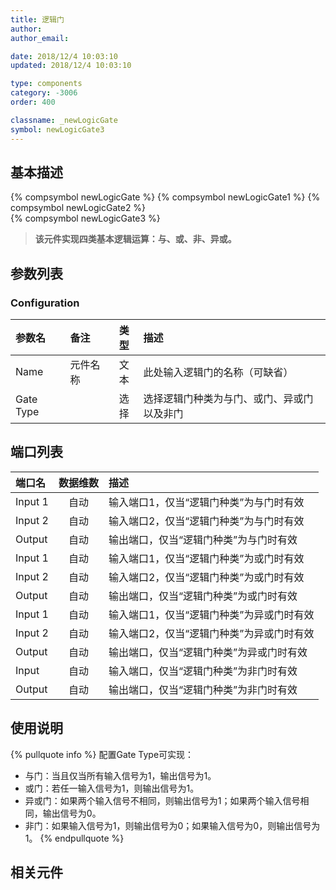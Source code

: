 ```yaml
---
title: 逻辑门
author: 
author_email:

date: 2018/12/4 10:03:10
updated: 2018/12/4 10:03:10

type: components
category: -3006
order: 400

classname: _newLogicGate
symbol: newLogicGate3
---
```

## 基本描述
{% compsymbol newLogicGate %}
{% compsymbol newLogicGate1 %}
{% compsymbol newLogicGate2 %}  
{% compsymbol newLogicGate3 %}

> **该元件实现四类基本逻辑运算：与、或、非、异或。**

## 参数列表
### Configuration
| 参数名 | 备注 | 类型 | 描述 |
| :--- | :--- | :--: | :--- |
| Name | 元件名称 | 文本 | 此处输入逻辑门的名称（可缺省） |
| Gate Type |  | 选择 | 选择逻辑门种类为与门、或门、异或门以及非门 |


## 端口列表

| 端口名 | 数据维数 | 描述 |
| :--- | :--:  | :--- |
| Input 1 | 自动 |输入端口1，仅当“逻辑门种类”为与门时有效 |
| Input 2 | 自动 |输入端口2，仅当“逻辑门种类”为与门时有效 |
| Output  | 自动 |输出端口，仅当“逻辑门种类”为与门时有效 |
| Input 1 | 自动 |输入端口1，仅当“逻辑门种类”为或门时有效 |
| Input 2 | 自动 |输入端口2，仅当“逻辑门种类”为或门时有效 |
| Output  | 自动 |输出端口，仅当“逻辑门种类”为或门时有效 |
| Input 1 | 自动 |输入端口1，仅当“逻辑门种类”为异或门时有效 |
| Input 2 | 自动 |输入端口2，仅当“逻辑门种类”为异或门时有效 |
| Output  | 自动 |输出端口，仅当“逻辑门种类”为异或门时有效 |
| Input   | 自动 |输入端口，仅当“逻辑门种类”为非门时有效 |
| Output  | 自动 |输出端口，仅当“逻辑门种类”为非门时有效 |

## 使用说明

{% pullquote info %}
配置Gate Type可实现：
+ 与门：当且仅当所有输入信号为1，输出信号为1。
+ 或门：若任一输入信号为1，则输出信号为1。
+ 异或门：如果两个输入信号不相同，则输出信号为1；如果两个输入信号相同，输出信号为0。
+ 非门：如果输入信号为1，则输出信号为0；如果输入信号为0，则输出信号为1。
{% endpullquote %}

## 相关元件


